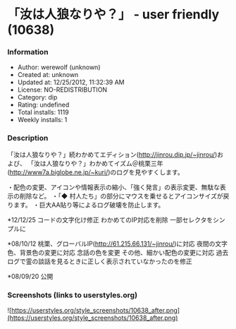 # 「汝は人狼なりや？」 - user friendly (10638)

### Information
- Author: werewolf (unknown)
- Created at: unknown
- Updated at: 12/25/2012, 11:32:39 AM
- License: NO-REDISTRIBUTION
- Category: dip
- Rating: undefined
- Total installs: 1119
- Weekly installs: 1


### Description
「汝は人狼なりや？」続わかめてエディション(http://jinrou.dip.jp/~jinrou/)および、
「汝は人狼なりや？」わかめてイズム＠桃栗三年(http://www7a.biglobe.ne.jp/~kuri/)のログを見やすくします。

・配色の変更、アイコンや情報表示の縮小、「強く発言」の表示変更、無駄な表示の削除など。
・「◆ 村人たち」の部分にマウスを乗せるとアイコンサイズが戻ります。
・巨大AA貼り等によるログ破壊を防止します。


*12/12/25
 コードの文字化け修正
 わかめてのIP対応を削除
 一部セレクタをシンプルに

*08/10/12
 桃栗、グローバルIP(http://61.215.66.131/~jinrou/)に対応
 夜間の文字色、背景色の変更に対応
 念話の色を変更
 その他、細かい配色の変更に対応
 過去ログで霊の談話を見るときに正しく表示されていなかったのを修正

*08/09/20
 公開


### Screenshots (links to userstyles.org)
![https://userstyles.org/style_screenshots/10638_after.png](https://userstyles.org/style_screenshots/10638_after.png)



